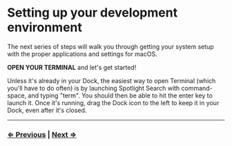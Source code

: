 # Setting up your development environment

The next series of steps will walk you through getting your system setup with the proper applications and settings for macOS.

**OPEN YOUR TERMINAL** and let's get started! 

Unless it's already in your Dock, the easiest way to open Terminal (which you'll have to do often) is by launching Spotlight Search with command-space, and typing "term". You should then be able to hit the enter key to launch it. Once it's running, drag the Dock icon to the left to keep it in your Dock, even after it's closed.

---

### [⇐ Previous](../../README.md) | [Next ⇒](./1-environment.md)
